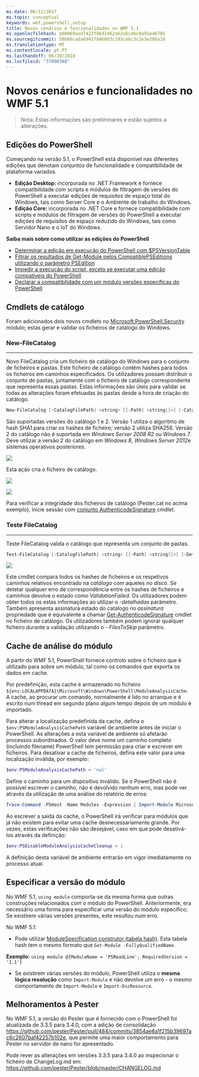 ```yaml
---
ms.date: 06/12/2017
ms.topic: conceptual
keywords: wmf,powershell,setup
title: Novos cenários e funcionalidades no WMF 5.1
ms.openlocfilehash: b00069aad7422f86d1462a62a6c4bc8a91e46705
ms.sourcegitcommit: 50b66cada6943784b8d3c103cebc3c1e3e286a16
ms.translationtype: MT
ms.contentlocale: pt-PT
ms.lasthandoff: 06/28/2018
ms.locfileid: "37090368"
---
```

# <a name="new-scenarios-and-features-in-wmf-51"></a>Novos cenários e funcionalidades no WMF 5.1

> Nota: Estas informações são preliminares e estão sujeitos a alterações.

## <a name="powershell-editions"></a>Edições do PowerShell

Começando na versão 5.1, o PowerShell está disponível nas diferentes edições que denotam conjuntos de funcionalidade e compatibilidade de plataforma variados.

- **Edição Desktop:** incorporada no .NET Framework e fornece compatibilidade com scripts e módulos de filtragem de versões do PowerShell a executar edições de requisitos de espaço total do Windows, tais como Server Core e o Ambiente de trabalho do Windows.
- **Edição Core:** incorporada no .NET Core e fornece compatibilidade com scripts e módulos de filtragem de versões do PowerShell a executar edições de requisitos de espaço reduzido do Windows, tais como Servidor Nano e o IoT do Windows.

**Saiba mais sobre como utilizar as edições do PowerShell**

- [Determinar a edição em execução do PowerShell com $PSVersionTable](/powershell/module/microsoft.powershell.core/about/about_automatic_variables)
- [Filtrar os resultados de Get-Module pelos CompatiblePSEditions utilizando o parâmetro PSEdition](/powershell/module/microsoft.powershell.core/get-module)
- [Impedir a execução do script, exceto se executar uma edição compatíveis do PowerShell](/powershell/gallery/concepts/script-psedition-support)
- [Declarar a compatibilidade com um módulo versões específicas do PowerShell](/powershell/gallery/concepts/module-psedition-support)

## <a name="catalog-cmdlets"></a>Cmdlets de catálogo

Foram adicionados dois novos cmdlets no [Microsoft.PowerShell.Security](/powershell/module/microsoft.powershell.security) módulo; estas gerar e validar os ficheiros de catálogo do Windows.

### <a name="new-filecatalog"></a>New-FileCatalog
--------------------------------

Novo FileCatalog cria um ficheiro de catálogo do Windows para o conjunto de ficheiros e pastas.
Este ficheiro de catálogo contém hashes para todos os ficheiros em caminhos especificados.
Os utilizadores possam distribuir o conjunto de pastas, juntamente com o ficheiro de catálogo correspondente que representa essas pastas.
Estas informações são úteis para validar se todas as alterações foram efetuadas às pastas desde a hora de criação do catálogo.

```powershell
New-FileCatalog [-CatalogFilePath] <string> [[-Path] <string[]>] [-CatalogVersion <int>] [-WhatIf] [-Confirm] [<CommonParameters>]
```

São suportadas versões do catálogo 1 e 2.
Versão 1 utiliza o algoritmo de hash SHA1 para criar os hashes de ficheiro; versão 2 utiliza SHA256.
Versão 2 do catálogo não é suportada em *Windows Server 2008 R2* ou *Windows 7*.
Deve utilizar a versão 2 do catálogo em *Windows 8*, *Windows Server 2012*e sistemas operativos posteriores.

![](../images/NewFileCatalog.jpg)

Esta ação cria o ficheiro de catálogo.

![](../images/CatalogFile1.jpg)

![](../images/CatalogFile2.jpg)

Para verificar a integridade dos ficheiros de catálogo (Pester.cat no acima exemplo), inicie sessão com [conjunto AuthenticodeSignature](/powershell/module/Microsoft.PowerShell.Security/Set-AuthenticodeSignature) cmdlet.

### <a name="test-filecatalog"></a>Teste FileCatalog
--------------------------------

Teste FileCatalog valida o catálogo que representa um conjunto de pastas.

```powershell
Test-FileCatalog [-CatalogFilePath] <string> [[-Path] <string[]>] [-Detailed] [-FilesToSkip <string[]>] [-WhatIf] [-Confirm] [<CommonParameters>]
```

![](../images/TestFileCatalog.jpg)

Este cmdlet compara todos os hashes de ficheiros e os respetivos caminhos relativos encontrado na *catálogo* com aqueles no *disco*.
Se detetar qualquer erro de correspondência entre os hashes de ficheiros e caminhos devolve o estado como *ValidationFailed*.
Os utilizadores podem obter todos os estas informações ao utilizar o *-detalhadas* parâmetro.
Também apresenta assinatura estado do catálogo no *assinatura* propriedade que é equivalente a chamar [Get-AuthenticodeSignature](/powershell/module/Microsoft.PowerShell.Security/Get-AuthenticodeSignature) cmdlet no ficheiro de catálogo.
Os utilizadores também podem ignorar qualquer ficheiro durante a validação utilizando o *- FilesToSkip* parâmetro.

## <a name="module-analysis-cache"></a>Cache de análise do módulo

A partir do WMF 5.1, PowerShell fornece controlo sobre o ficheiro que é utilizado para sobre um módulo, tal como os comandos que exporta os dados em cache.

Por predefinição, esta cache é armazenado no ficheiro `${env:LOCALAPPDATA}\Microsoft\Windows\PowerShell\ModuleAnalysisCache`.
A cache, ao procurar um comando, normalmente é lido no arranque e é escrito num thread em segundo plano algum tempo depois de um módulo é importado.

Para alterar a localização predefinida da cache, defina o `$env:PSModuleAnalysisCachePath` variável de ambiente antes de iniciar o PowerShell.
As alterações a esta variável de ambiente só afetarão processos subordinados.
O valor deve nome um caminho completo (incluindo filename) PowerShell tem permissão para criar e escrever em ficheiros.
Para desativar a cache de ficheiros, defina este valor para uma localização inválida, por exemplo:

```powershell
$env:PSModuleAnalysisCachePath = 'nul'
```

Define o caminho para um dispositivo inválido.
Se o PowerShell não é possível escrever o caminho, não é devolvido nenhum erro, mas pode ver através da utilização de uma análise do relatório de erros:

```powershell
Trace-Command -PSHost -Name Modules -Expression { Import-Module Microsoft.PowerShell.Management -Force }
```

Ao escrever a saída da cache, o PowerShell irá verificar para módulos que já não existem para evitar uma cache desnecessariamente grande.
Por vezes, estas verificações não são desejável, caso em que pode desativá-los através da definição:

```powershell
$env:PSDisableModuleAnalysisCacheCleanup = 1
```

A definição desta variável de ambiente entrarão em vigor imediatamente no processo atual.

## <a name="specifying-module-version"></a>Especificar a versão do módulo

No WMF 5.1, `using module` comporta-se da mesma forma que outras construções relacionados com o módulo do PowerShell.
Anteriormente, era necessário uma forma para especificar uma versão do módulo específico; Se existirem várias versões presentes, este resultou num erro.

No WMF 5.1:

- Pode utilizar [ModuleSpecification construtor (tabela hash)](/dotnet/api/microsoft.powershell.commands.modulespecification.-ctor?view=powershellsdk-1.1.0#Microsoft_PowerShell_Commands_ModuleSpecification__ctor_System_Collections_Hashtable_).
Esta tabela hash tem o mesmo formato que `Get-Module -FullyQualifiedName`.

**Exemplo:** `using module @{ModuleName = 'PSReadLine'; RequiredVersion = '1.1'}`

- Se existirem várias versões do módulo, PowerShell utiliza o **mesma lógica resolução** como `Import-Module` e não devolve um erro - o mesmo comportamento de `Import-Module` e `Import-DscResource`.

## <a name="improvements-to-pester"></a>Melhoramentos à Pester

No WMF 5.1, a versão do Pester que é fornecido com o PowerShell foi atualizada de 3.3.5 para 3.4.0, com a adição de consolidação https://github.com/pester/Pester/pull/484/commits/3854ae8a1f215b39697ac6c2607baf42257b102e, que permite uma maior comportamento para Pester no servidor de nano for apresentado.

Pode rever as alterações em versões 3.3.5 para 3.4.0 ao inspecionar o ficheiro de ChangeLog.md em: https://github.com/pester/Pester/blob/master/CHANGELOG.md
